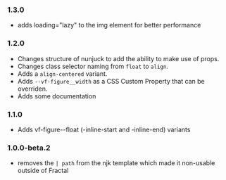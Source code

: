 ### 1.3.0

- adds loading="lazy" to the img element for better performance

### 1.2.0

- Changes structure of nunjuck to add the ability to make use of props.
- Changes class selector naming from `float` to `align`.
- Adds a `align-centered` variant.
- Adds `--vf-figure__width` as a CSS Custom Property that can be overriden.
- Adds some documentation

### 1.1.0

* Adds vf-figure--float (-inline-start and -inline-end) variants

### 1.0.0-beta.2

* removes the `| path` from the njk template which made it non-usable outside of Fractal

